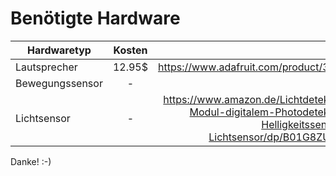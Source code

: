 # Benötigte Hardware

| Hardwaretyp   | Kosten        | Link  |
| ------------- |:-------------:| -----:|
| Lautsprecher |  12.95$     | https://www.adafruit.com/product/3346  
| Bewegungssensor | -  |  - |
| Lichtsensor | -      |   https://www.amazon.de/Lichtdetektor-Modul-digitalem-Photodetektor-Helligkeitssensor-Lichtsensor/dp/B01G8ZU1LI/ |

Danke! :-)
